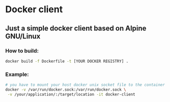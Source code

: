 # Docker client

## Just a simple docker client based on Alpine GNU/Linux

### How to build:

```bash
docker build -f Dockerfile -t [YOUR DOCKER REGISTRY] .
```


### Example:
```bash
# you have to mount your host docker unix socket file to the container
docker -v /var/run/docker.sock:/var/run/docker.sock \
 -v /your/application/:/target/location -it docker-client
```
